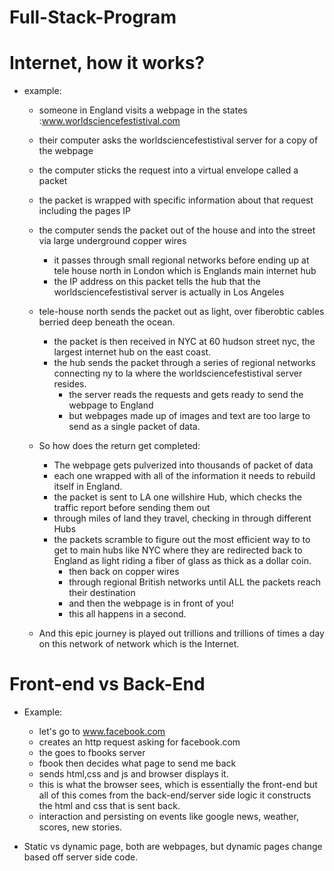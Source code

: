 # Full-Stack-Program

# Internet, how it works?

  - example:
      - someone in England visits a webpage in the states :www.worldsciencefestistival.com
      - their computer asks the worldsciencefestistival server for a copy of the webpage
      - the computer sticks the request into a virtual envelope called a packet
      - the packet is wrapped with specific information about that request including the pages IP
      - the computer sends the packet out of the house and into the street via large underground copper wires
          - it passes through small regional networks before ending up at tele house north in London which is Englands main internet hub
          - the IP address on this packet tells the hub that the worldsciencefestistival server is actually in Los Angeles

      - tele-house north sends the packet out as light, over fiberobtic cables berried deep beneath the ocean.
          - the packet is then received in NYC at 60 hudson street nyc, the largest internet hub on the east coast.
          - the hub sends the packet through a series of regional networks connecting ny to la where the worldsciencefestistival server resides.
              - the server reads the requests and gets ready to send the webpage to England
              - but webpages made up of images and text are too large to send as a single packet of data.


      - So how does the return get completed:
          - The webpage gets pulverized into thousands of packet of data
          - each one wrapped with all of the information it needs to rebuild itself in England.
          - the packet is sent to LA one willshire Hub, which checks the traffic report before sending them out
          - through miles of land they travel, checking in through different Hubs
          - the packets scramble to figure out the most efficient way to to get to main hubs like NYC where they are redirected back to England as light riding a fiber of glass as thick as a dollar coin.
              - then back on copper wires
              - through regional British networks until ALL the packets reach their destination
              - and then the webpage is in front of you!
              - this all happens in a second.



      - And this epic journey is played out trillions and trillions of times a day on this network of network which is the Internet.


# Front-end vs Back-End

- Example:
    - let's go to www.facebook.com
    - creates an http request asking for facebook.com
    - the goes to fbooks server
    - fbook then decides what page to send me back
    - sends html,css and js and browser displays it.
    - this is what the browser sees, which is essentially the front-end but all of this comes from the back-end/server side logic it constructs the html and css that is sent back.
    -  interaction and persisting on events like google news, weather, scores, new stories.

- Static vs dynamic page, both are webpages, but dynamic pages change based off server side code.
